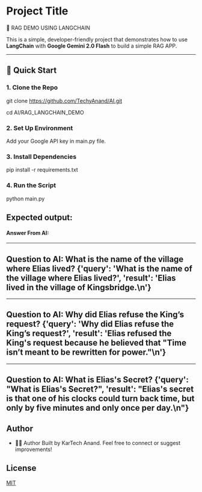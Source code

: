 
# Project Title

🧠 RAG DEMO USING LANGCHAIN

This is a simple, developer-friendly project that demonstrates how to use **LangChain** with **Google Gemini 2.0 Flash** to build a simple RAG APP.


---

## 🚀 Quick Start

### 1. Clone the Repo
git clone https://github.com/TechyAnand/AI.git


cd AI/RAG_LANGCHAIN_DEMO

### 2. Set Up Environment

 Add your Google API key in main.py file.


### 3. Install Dependencies


pip install -r requirements.txt

### 4. Run the Script
python main.py


## Expected output:

#### Answer From AI:

--------------------
Question to AI: What is the name of the village where Elias lived?
{'query': 'What is the name of the village where Elias lived?', 'result': 'Elias lived in the village of Kingsbridge.\n'}
--------------------
--------------------
Question to AI: Why did Elias refuse the King’s request?
{'query': 'Why did Elias refuse the King’s request?', 'result': 'Elias refused the King\'s request because he believed that "Time isn’t meant to be rewritten for power."\n'}
--------------------
--------------------
Question to AI: What is Elias's Secret?
{'query': "What is Elias's Secret?", 'result': "Elias's secret is that one of his clocks could turn back time, but only by five minutes and only once per day.\n"}
--------------------


## Author

- 👨‍💻 Author
Built by KarTech Anand.
Feel free to connect or suggest improvements!


## License

[MIT](https://choosealicense.com/licenses/mit/)


